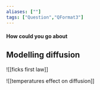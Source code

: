 ```yaml
---
aliases: [""]
tags: ["Question","QFormat3"]
---
```


#### How could you go about
## Modelling diffusion

![[ficks first law]]

![[temperatures effect on diffusion]]